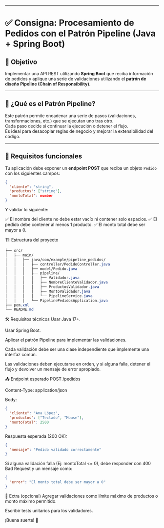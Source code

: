 
---

# ✅ Consigna: Procesamiento de Pedidos con el Patrón Pipeline (Java + Spring Boot)

## 🎯 Objetivo

Implementar una API REST utilizando **Spring Boot** que reciba información de pedidos y aplique una serie de validaciones utilizando el **patrón de diseño Pipeline (Chain of Responsibility)**.

---

## 🧠 ¿Qué es el Patrón Pipeline?

Este patrón permite encadenar una serie de pasos (validaciones, transformaciones, etc.) que se ejecutan uno tras otro.  
Cada paso decide si continuar la ejecución o detener el flujo.  
Es ideal para desacoplar reglas de negocio y mejorar la extensibilidad del código.

---

## 🧪 Requisitos funcionales

Tu aplicación debe exponer un **endpoint POST** que reciba un objeto `Pedido` con los siguientes campos:

```json
{
  "cliente": "string",
  "productos": ["string"],
  "montoTotal": number
}
```

Y validar lo siguiente:

✅ El nombre del cliente no debe estar vacío ni contener solo espacios.
✅ El pedido debe contener al menos 1 producto.
✅ El monto total debe ser mayor a 0.

🏗 Estructura del proyecto
```css
├── src/
│   ├── main/
│   │   ├── java/com/example/pipeline_pedidos/
│   │   │   ├── controller/PedidoController.java
│   │   │   ├── model/Pedido.java
│   │   │   ├── pipeline/
│   │   │   │   ├── Validador.java
│   │   │   │   ├── NombreClienteValidador.java
│   │   │   │   ├── ProductosValidador.java
│   │   │   │   ├── MontoValidador.java
│   │   │   │   └── PipelineService.java
│   │   │   └── PipelinePedidosApplication.java
├── pom.xml
└── README.md
```

🛠️ Requisitos técnicos
Usar Java 17+.

Usar Spring Boot.

Aplicar el patrón Pipeline para implementar las validaciones.

Cada validación debe ser una clase independiente que implemente una interfaz común.

Las validaciones deben ejecutarse en orden, y si alguna falla, detener el flujo y devolver un mensaje de error apropiado.

📤 Endpoint esperado
POST /pedidos

Content-Type: application/json

Body:
```json
{
  "cliente": "Ana López",
  "productos": ["Teclado", "Mouse"],
  "montoTotal": 2500
}
```
Respuesta esperada (200 OK):
```json
{
  "mensaje": "Pedido validado correctamente"
}
```
Si alguna validación falla (Ej: montoTotal <= 0), debe responder con 400 Bad Request y un mensaje como:
```json
{
  "error": "El monto total debe ser mayor a 0"
}
```

🧩 Extra (opcional)
Agregar validaciones como límite máximo de productos o monto máximo permitido.

Escribir tests unitarios para los validadores.

¡Buena suerte! 🚀
